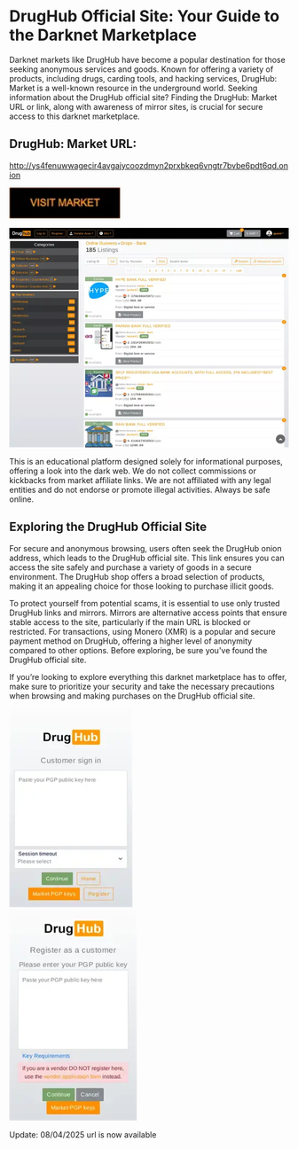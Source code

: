 # DrugHub Official Site: Your Guide to the Darknet Marketplace

Darknet markets like DrugHub have become a popular destination for those seeking anonymous services and goods. Known for offering a variety of products, including drugs, carding tools, and hacking services, DrugHub: Market is a well-known resource in the underground world. Seeking information about the DrugHub official site? Finding the DrugHub: Market URL or link, along with awareness of mirror sites, is crucial for secure access to this darknet marketplace.

## DrugHub: Market URL:

http://ys4fenuwwagecir4avgajycoozdmyn2prxbkeq6vngtr7bvbe6pdt6qd.onion

[<img src="/screenshots/design.webp" width="200">](http://ys4fenuwwagecir4avgajycoozdmyn2prxbkeq6vngtr7bvbe6pdt6qd.onion)


<a href="http://ys4fenuwwagecir4avgajycoozdmyn2prxbkeq6vngtr7bvbe6pdt6qd.onion"><img src="/screenshots/footer.webp" alt="image" style="max-width: 100%;"><a>

This is an educational platform designed solely for informational purposes, offering a look into the dark web. We do not collect commissions or kickbacks from market affiliate links. We are not affiliated with any legal entities and do not endorse or promote illegal activities. Always be safe online.

## Exploring the DrugHub Official Site

For secure and anonymous browsing, users often seek the DrugHub onion address, which leads to the DrugHub official site. This link ensures you can access the site safely and purchase a variety of goods in a secure environment. The DrugHub shop offers a broad selection of products, making it an appealing choice for those looking to purchase illicit goods.

To protect yourself from potential scams, it is essential to use only trusted DrugHub links and mirrors. Mirrors are alternative access points that ensure stable access to the site, particularly if the main URL is blocked or restricted. For transactions, using Monero (XMR) is a popular and secure payment method on DrugHub, offering a higher level of anonymity compared to other options. Before exploring, be sure you've found the DrugHub official site.

If you’re looking to explore everything this darknet marketplace has to offer, make sure to prioritize your security and take the necessary precautions when browsing and making purchases on the DrugHub official site.


<a href="http://ys4fenuwwagecir4avgajycoozdmyn2prxbkeq6vngtr7bvbe6pdt6qd.onion"><img src="/screenshots/border.webp" alt="image" style="max-width: 100%;"><a>  
<a href="http://ys4fenuwwagecir4avgajycoozdmyn2prxbkeq6vngtr7bvbe6pdt6qd.onion"><img src="/screenshots/transparent.webp" alt="image" style="max-width: 100%;"><a>

Update:  08/04/2025 url is now available